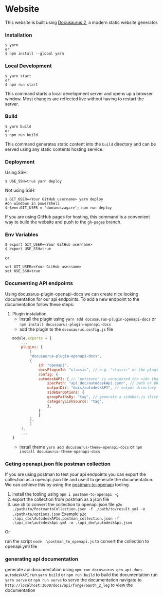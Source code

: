 # Website

This website is built using [Docusaurus 2](https://docusaurus.io/), a modern static website generator.

### Installation

```
$ yarn
or
$ npm install --global yarn
```

### Local Development

```
$ yarn start
or
$ npm run start
```

This command starts a local development server and opens up a browser window. Most changes are reflected live without having to restart the server.

### Build

```
$ yarn build
or
$ npm run build
```

This command generates static content into the `build` directory and can be served using any static contents hosting service.

### Deployment

Using SSH:

```
$ USE_SSH=true yarn deploy
```

Not using SSH:

```
$ GIT_USER=<Your GitHub username> yarn deploy
#on windows in powershell
$ $env:GIT_USER = 'dominuszagare'; npm run deploy
```

If you are using GitHub pages for hosting, this command is a convenient way to build the website and push to the `gh-pages` branch.

### Env Variables

```
$ export GIT_USER=<Your GitHub username>
$ export USE_SSH=true
```
or 
```
set GIT_USER=<Your GitHub username>
set USE_SSH=true
```

### Documenting API endpoints

Using docusarus-plugin-openapi-docs we can create nice looking documentation for our api endpoints. To add a new endpoint to the documentation follow these steps:
1. Plugin instalation
    - install the plugin using `yarn add docusaurus-plugin-openapi-docs` or `npm install docusaurus-plugin-openapi-docs`
    - add the plugin to the `docusaurus.config.js` file
    ```javascript
    module.exports = {
        ...
        plugins: [
            [
            "docusaurus-plugin-openapi-docs",
            {
                id: "openapi",
                docsPluginId: "classic", // e.g. "classic" or the plugin-content-docs id
                config: {
                autodeskAPI: { // "petstore" is considered the <id> that you will reference in the CLI
                    specPath: "api_doc/autodeskApi.json", // path or URL to the OpenAPI spec
                    outputDir: "docs/autodeskAPI", // output directory for generated *.mdx and sidebar.js files
                    sidebarOptions: {
                    groupPathsBy: "tag", // generate a sidebar.js slice that groups operations by tag
                    categoryLinkSource: "tag",
                    },
                }
                }
            },
            ]
        ],
        ...
    }
    ```
    - install theme `yarn add docusaurus-theme-openapi-docs` or `npm install docusaurus-theme-openapi-docs`


### Geting openapi.json file postman collection

If you are using postman to test your api endpoints you can export the collection as a openapi.json file and use it to generate the documentation.
We can achieve this by using the [postman-to-openapi](https://joolfe.github.io/postman-to-openapi/) tooling.
1. install the tooling using `npm i postman-to-openapi -g`
2. export the collection from postman as a json file
3. use cli to convert the collection to openapi.json file `p2o ./path/to/PostmantoCollection.json -f ./path/to/result.yml -o ./path/to/options.json`
Example `p2o .\api_doc\AutodeskAPIs.postman_collection.json -f .\api_doc\autodeskApi.yml -o .\api_doc\autodeskApi.json`

Or 

run the script `node .\postman_to_openapi.js` to convert the collection to openapi.yml file

### generating api documentation
generate api documentation using `npm run docusaurus gen-api-docs autodeskAPI`
run `yarn build` or `npm run build` to build the documentation
run `yarn serve` or `npm run serve` to serve the documentation
navigate to `http://localhost:3000/docs/api/forge/oauth_2_leg` to view the documentation
